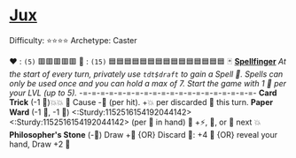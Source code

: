 # [Jux](<https://www.youtube.com/watch?v=Zf2qOWmKiz0>)
Difficulty: ⭐⭐⭐⭐
Archetype: Caster

❤️ : `(5)`   🟥🟥🟥🟥🟥
🔷 : `(15)` 🟦🟦🟦🟦🟦🟦🟦🟦🟦🟦🟦🟦🟦🟦🟦
🃏 [**Spellfinger**](https://media.discordapp.net/attachments/1056365502101979146/1178128939491795034/Jux.png?ex=65750513&is=65629013&hm=b25b4d7ab880257003aaad3122569a39914cf123ea9421ca47adc0b1a5856df8&=&format=webp&width=675&height=675) 
*At the start of every turn, privately use `tdt$draft` to gain a Spell 📜. Spells can only be used once and you can hold a max of 7. Start the game with 1 📜 per your LVL (up to 5).* 
-=-=-=-=-=-=-=-=-=-=-=-=-=-=-=-=-=-=-=-=-
**Card Trick** (-1 🔷)💥💥 🔀 Cause -🔷 (per hit).  +💥 per discarded 📜 this turn.
**Paper Ward** (-1 📜, -1 🔷) <:Sturdy:1152516154192044142><:Sturdy:1152516154192044142> (per 📜 in hand) 🔀 +⚡, 🚫, or 🎯 next 💥
**Philosopher's Stone** (-🔷) Draw +📜 {OR} Discard 📜: +4 🔷 {OR} reveal your hand, Draw +2 📜
